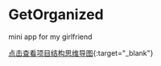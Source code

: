 # GetOrganized

mini app for my girlfriend

[点击查看项目结构思维导图](https://aonaotu.com/open/5ad589c1428ba40014b0df8d){:target="_blank"}
